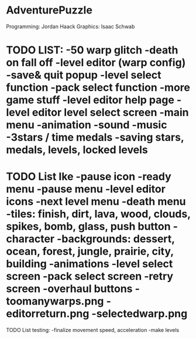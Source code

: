 AdventurePuzzle
===============
Programming: Jordan Haack
Graphics: Isaac Schwab

TODO LIST:
-50 warp glitch
-death on fall off
-level editor (warp config)
-save& quit popup
-level select function
-pack select function
-more game stuff
-level editor help page
-level editor level select screen
-main menu
-animation
-sound
-music
-3stars / time medals
-saving stars, medals, levels, locked levels
=======


TODO List Ike
-pause icon
-ready menu
-pause menu
-level editor icons
-next level menu
-death menu
-tiles: finish, dirt, lava, wood, clouds, spikes, bomb, glass, push button
-character
-backgrounds: dessert, ocean, forest, jungle, prairie, city, building
-animations
-level select screen
-pack select screen
-retry screen
-overhaul buttons
-toomanywarps.png
-editorreturn.png
-selectedwarp.png
=======

TODO List testing:
-finalize movement speed, acceleration
-make levels
